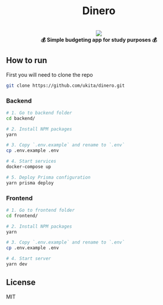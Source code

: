<h1 align="center"><strong>Dinero</strong></h1>

<br />

<div align="center"><img src="https://media.giphy.com/media/xTiTnqUxyWbsAXq7Ju/giphy.gif" /></div>

<div align="center"><strong>💰 Simple budgeting app for study purposes 💰</strong></div>

## How to run

First you will need to clone the repo
```sh
git clone https://github.com/ukita/dinero.git
```

### Backend
```sh
# 1. Go to backend folder
cd backend/

# 2. Install NPM packages
yarn

# 3. Copy `.env.example` and rename to `.env`
cp .env.example .env

# 4. Start services 
docker-compose up

# 5. Deploy Prisma configuration
yarn prisma deploy
```

### Frontend
```sh
# 1. Go to frontend folder
cd frontend/

# 2. Install NPM packages
yarn

# 3. Copy `.env.example` and rename to `.env`
cp .env.example .env

# 4. Start server
yarn dev
```

## License

MIT

